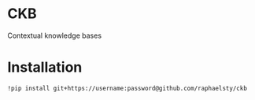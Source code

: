 # CKB
Contextual knowledge bases


# Installation
```
!pip install git+https://username:password@github.com/raphaelsty/ckb
```